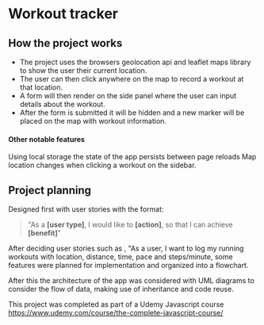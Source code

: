 # Workout tracker

## How the project works

- The project uses the browsers geolocation api and leaflet maps library to show the user their current location.
- The user can then click anywhere on the map to record a workout at that location.
- A form will then render on the side panel where the user can input details about the workout.
- After the form is submitted it will be hidden and a new marker will be placed on the map with workout information.

#### Other notable features

Using local storage the state of the app persists between page reloads
Map location changes when clicking a workout on the sidebar.

## Project planning

Designed first with user stories with the format:

> "As a **[user type]**, I would like to **[action]**, so that I can achieve **[benefit]**"

After deciding user stories such as , "As a user, I want to log my running workouts with location, distance, time, pace and steps/minute, some features were planned for implementation and organized into a flowchart.

After this the architecture of the app was considered with UML diagrams to consider the flow of data, making use of inheritance and code reuse.

This project was completed as part of a Udemy Javascript course
https://www.udemy.com/course/the-complete-javascript-course/
